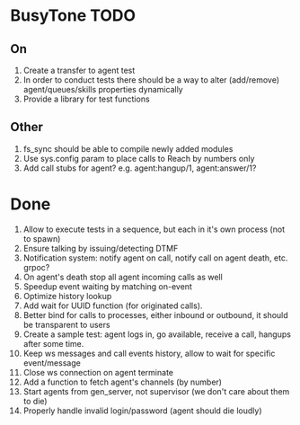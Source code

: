BusyTone TODO
=============

## On

1. Create a transfer to agent test
2. In order to conduct tests there should be a way to alter (add/remove) agent/queues/skills properties dynamically
3. Provide a library for test functions

## Other

1. fs_sync should be able to compile newly added modules
2. Use sys.config param to place calls to Reach by numbers only
3. Add call stubs for agent? e.g. agent:hangup/1, agent:answer/1?

Done
====

1. Allow to execute tests in a sequence, but each in it's own process (not to spawn)
3. Ensure talking by issuing/detecting DTMF
1. Notification system: notify agent on call, notify call on agent death, etc. grpoc?
2. On agent's death stop all agent incoming calls as well
2. Speedup event waiting by matching on-event
3. Optimize history lookup
4. Add wait for UUID function (for originated calls).
1. Better bind for calls to processes, either inbound or outbound, it should be transparent to users
1. Create a sample test: agent logs in, go available, receive a call, hangups after some time.
1. Keep ws messages and call events history, allow to wait for specific event/message
1. Close ws connection on agent terminate
3. Add a function to fetch agent's channels (by number)
1. Start agents from gen_server, not supervisor (we don't care about them to die)
4. Properly handle invalid login/password (agent should die loudly)
